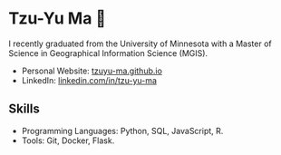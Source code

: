 # Tzu-Yu Ma 👋

I recently graduated from the University of Minnesota with a Master of Science in Geographical Information Science (MGIS). 

- Personal Website: [tzuyu-ma.github.io](https://tzuyu-ma.github.io/TYM.github.io/)
- LinkedIn: [linkedin.com/in/tzu-yu-ma](https://www.linkedin.com/in/tzu-yu-ma-079751252/)

## Skills
- Programming Languages: Python, SQL, JavaScript, R.
- Tools: Git, Docker, Flask.

